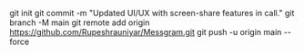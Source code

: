 git init
git commit -m "Updated UI/UX with screen-share features in call."
git branch -M main
git remote add origin https://github.com/Rupeshrauniyar/Messgram.git
git push -u origin main --force